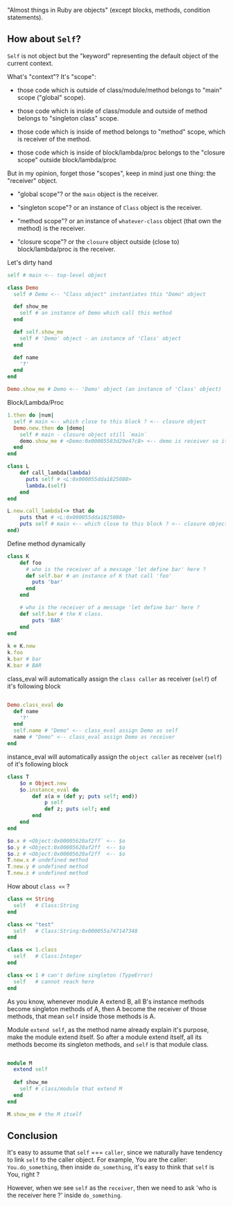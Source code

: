 "Almost things in Ruby are objects" (except blocks, methods, condition statements).

## How about `Self`?

`Self` is not object but the "keyword" representing the default object of the current context. 

What's "context"? It's "scope":

- those code which is outside of class/module/method belongs to "main" scope ("global" scope).

- those code which is inside of class/module and outside of method belongs to "singleton class" scope.

- those code which is inside of method belongs to "method" scope, which is receiver of the method.

- those code which is inside of block/lambda/proc belongs to the "closure scope" outside block/lambda/proc 

But in my opinion, forget those "scopes", keep in mind just one thing: the "receiver" object.

- "global scope"? or the `main` object is the receiver.

- "singleton scope"? or an instance of `Class` object is the receiver.

- "method scope"? or an instance of `whatever-class` object (that own the method) is the receiver.

- "closure scope"? or the `closure` object outside (close to) block/lambda/proc is the receiver.

Let's dirty hand 

~~~ruby
self # main <-- top-level object

class Demo
  self # Demo <-- "Class object" instantiates this "Demo" object

  def show_me
    self # an instance of Demo which call this method
  end

  def self.show_me
    self # 'Demo' object - an instance of 'Class' object
  end

  def name
    '?'
  end
end

Demo.show_me # Demo <-- 'Demo' object (an instance of 'Class' object)
~~~

Block/Lambda/Proc

```ruby
1.then do |num|
  self # main <-- which close to this block ? <-- closure object 
  Demo.new.then do |demo|
    self # main - closure object still `main`
    demo.show_me # <Demo:0x00005583d29e47c8> <-- demo is receiver so it's 'self' inside 'test' 
  end
end

class L
    def call_lambda(lambda)
      puts self # <L:0x000055dda1825080>
      lambda.(self)
    end
end

L.new.call_lambda(-> that do
    puts that # <L:0x000055dda1825080>
    puts self # main <-- which close to this block ? <-- closure object
end)
```

Define method dynamically

```ruby
class K
    def foo
      # who is the receiver of a message 'let define bar' here ? 
      def self.bar # an instance of K that call 'foo'
        puts 'bar'
      end
    end

    # who is the receiver of a message 'let define bar' here ?
    def self.bar # the K class.
        puts 'BAR'
    end
end
  
k = K.new
k.foo
k.bar # bar
K.bar # BAR
```

class_eval will automatically assign the `class caller` as receiver (`self`) of it's following block

```ruby

Demo.class_eval do
  def name
    '?'
  end
  self.name # "Demo" <-- class_eval assign Demo as self
  name # "Demo" <-- class_eval assign Demo as receiver
end
```

instance_eval will automatically assign the `object caller` as receiver (`self`) of it's following block

```ruby
class T
    $o = Object.new
    $o.instance_eval do
        def x(a = (def y; puts self; end))
            p self
            def z; puts self; end
        end
    end
end

$o.x # <Object:0x00005620af2ff` <-- $o
$o.y # <Object:0x00005620af2ff  <-- $o
$o.z # <Object:0x00005620af2ff  <-- $o
T.new.x # undefined method
T.new.y # undefined method
T.new.z # undefined method
```

How about `class <<` ?

```ruby
class << String
  self   # Class:String
end

class << "test"
  self   # Class:String:0x000055a747147348
end

class << 1.class
  self   # Class:Integer
end

class << 1 # can't define singleton (TypeError)
  self   # cannot reach here
end
```

As you know, whenever module A extend B, all B's instance methods become singleton methods of A, then A become the receiver of those methods, that mean `self` inside those methods is A.

Module `extend self`, as the method name already explain it's purpose, make the module extend itself.
So after a module extend itself, all its methods become its singleton methods, and `self` is that module class.

```ruby

module M
  extend self
  
  def show_me
    self # class/module that extend M
  end
end

M.show_me # the M itself
```

## Conclusion

It's easy to assume that `self` === `caller`, since we naturally have tendency to link `self` to the caller object. For example, You are the caller: `You.do_something`,
then inside `do_something`, it's easy to think that `self` is You, right ?

However, when we see `self` as the `receiver`, then we need to ask 'who is the receiver here ?' inside `do_something`.
